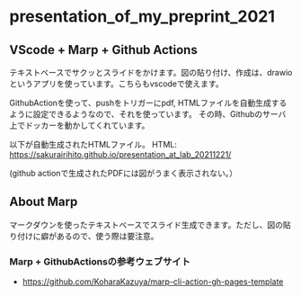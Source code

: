 # presentation_of_my_preprint_2021

## VScode + Marp + Github Actions
テキストベースでサクッとスライドをかけます。図の貼り付け、作成は、drawioというアプリを使っています。こちらもvscodeで使えます。

GithubActionを使って、pushをトリガーにpdf, HTMLファイルを自動生成するように設定できるようなので、それを使っています。
その時、Githubのサーバ上でドッカーを動かしてくれています。

以下が自動生成されたHTMLファイル。
HTML:
https://sakurairihito.github.io/presentation_at_lab_20211221/

(github actionで生成されたPDFには図がうまく表示されない。）

## About Marp
マークダウンを使ったテキストベースでスライド生成できます。ただし、図の貼り付けに癖があるので、使う際は要注意。


### Marp + GithubActionsの参考ウェブサイト
- https://github.com/KoharaKazuya/marp-cli-action-gh-pages-template
